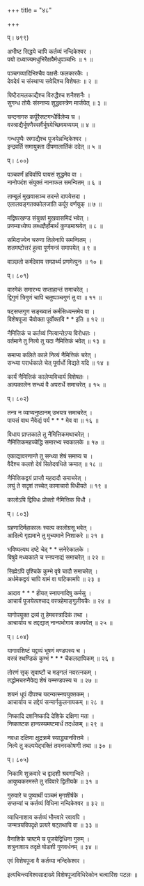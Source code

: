 +++
title = "४८"

+++
  
प्। ७९९)  
  
अभीष्ट सिद्धये चापि कर्तव्यं नन्दिकेश्वर ।  
पयो दध्याज्यमधुभिरैक्षवैर्मधुपञ्चभिः ॥ १ ॥  
  
पञ्चगव्यादिभिश्चैव वक्षसैः फलकारकैः ।  
देवदेवं च संस्थाप्य सवेदिश्च विशेषतः ॥ २ ॥  
  
पिष्टैरामलकाद्यैश्च विरुद्धैश्च शनैश्शनैः ।  
सुगन्ध तोयैः संस्नाप्य शुद्धवस्त्रेण मार्जयेत् ॥ ३ ॥  
  
चन्दनागरु कर्पूरैरष्टगन्धैर्विलेप्य च ।  
वस्त्राद्यैर्भूषणैस्सर्वैर्भूषयेच्छिवमव्ययम् ॥ ४ ॥  
  
गन्धपुष्पैः स्रगाद्यैश्च पूजयेन्नन्दिकेश्वर ।  
इन्द्रवर्ति समायुक्ता दीपमालार्तिकं ददेत् ॥ ५ ॥  
  
प्। ८००)  
  
पञ्चवर्णं हविर्वापि पायसं शुद्धमेव वा ।  
नानोपदंश संयुक्तं नानाफल समन्वितम् ॥ ६ ॥  
  
ताम्बूलं मुखवासञ्च तदन्ते दापयेत्तदा ।  
एलालवङ्गतक्कोलजाति कर्पूर वर्णयुक् ॥ ७ ॥  
  
मद्विषत्खण्ड संयुक्तं मुखवासमिदं भवेत् ।  
प्रणम्याध्येष्य लब्धज्ञैर्होमार्थं कुण्डमाश्रयेत् ॥ ८ ॥  
  
समिदाज्येन चरुणा तिलेनापि समन्वितम् ।  
शतमष्टोत्तरं हुत्वा पूर्णमन्त्रं समापयेत् ॥ ९ ॥  
  
वाञ्छतो कर्मदेवाय सम्प्रार्थ्य प्रणमेत्पुनः ॥ १० ॥  
  
प्। ८०१)  
  
वारमेकं समारभ्य सप्ताहान्तं समाचरेत् ।  
द्विगुणं त्रिगुणं चापि चतुष्पञ्चगुणं तु वा ॥ ११ ॥  
  
षट्सप्तगुण सङ्ख्यातं कर्मसिध्यन्तमेव वा ।  
विशेषपूजा चैवोक्ता पूर्वोक्तवि * * इति ॥ १२ ॥  
  
नैमित्तिकं च कर्तव्यं नित्यान्तेऽप्य विरोधतः ।  
वर्तमाने तु नित्ये तु यदा नैमित्तिकं भवेत् ॥ १३ ॥  
  
समाप्य कलिते काले नित्यं नैमित्तिकं चरेत् ।  
सन्ध्या परार्धकाले चेत् पूर्वार्धो विद्यते यदि ॥ १४ ॥  
  
कार्यं नैमित्तिकं कालेप्यविचार्य विशेषतः ।  
अल्पकालेन सन्ध्यं वै अपरार्धे समाचरेत् ॥ १५ ॥  
  
प्। ८०२)  
  
तन्त्र न व्याप्यनुष्ठानम् उभयत्र समाचरेत् ।  
पायसं वाथ नैवेद्यं पर्य * * * मेव वा ॥ १६ ॥  
  
विधाय प्राप्तकाले तु नैमित्तिकमथाचरेत् ।  
नैमित्तिकमहच्चेद्धि समारभ्य स्वकालके ॥ १७ ॥  
  
एकाद्यावरणान्ते तु सन्ध्या शेषं समाप्य च ।  
वैदैश्च कलशे देवं सितेदवधिते क्रमात् ॥ १८ ॥  
  
नैमित्तिकद्वयं प्राप्तौ महदादौ समाचरेत् ।  
लघुं ते सदृशं तच्चेत् कामाचारो विधीयते ॥ १९ ॥  
  
कालोऽपि द्विविधः प्रोक्तो नैमित्तिक विधौ ।  
  
प्। ८०३)  
  
ग्रहणादिर्महाकालः स्वल्प कालोग्रसू भवेत् ।  
आदित्ये गृह्यमाने तु मुच्यमाने निशाकरे ॥ २१ ॥  
  
भविष्यत्यथ दष्टे चेद् * * त्तनेरेकालके ।  
विषुवे मध्यकाले च स्नपनाद्यं समाचरेत् ॥ २२ ॥  
  
सिह्मेऽपि वृश्चिके कुम्भे वृषे चादौ समाचरेत् ।  
अर्धमेकद्वयं चापि यामं वा घटिकामपि ॥ २३ ॥  
  
आदाव * * * हीयत् स्नापनादिषु कर्मसु ।  
आचार्यं पूजयेत्पश्चाद् वस्त्रहेमाङ्गुलीयकैः ॥ २४ ॥  
  
यागोपयुक्त द्रव्यं तु हेमवस्त्रादिकं तथा ।  
आचार्याय च तद्दद्यात् नान्यभोगाय कल्पयेत् ॥ २५ ॥  
  
प्। ८०४)  
  
यागावशिष्टं यद्द्रव्यं भूषणं मण्डपस्य च ।  
वस्त्रं स्थण्डिकं कुम्भं * * * चैकलदायिकम् ॥ २६ ॥  
  
तोरणं सृक् सृवाष्टौ च मङ्गलं नवरत्नकम् ।  
तद्धोमचरुनैवेद्य शेषं यन्मण्डपस्य च ॥ २७ ॥  
  
शयनं धूपं दीपश्च यदन्यत्स्नपयुक्तकम् ।  
आचार्याय च तद्देयं सन्मार्गकुलनायकम् ॥ २८ ॥  
  
निष्कादि दशनिष्कादि देशिके दक्षिणा मता ।  
निष्काष्टक हान्यस्यमष्टमार्धं तदर्धकम् ॥ २९ ॥  
  
नवधा दक्षिणा क्षुद्रक्रमे स्याद्ध्यानवित्तमे ।  
नित्ये तु कल्पयेद्भक्तिं तमनस्कोषणी तथा ॥ ३० ॥  
  
प्। ८०५)  
  
निकामि शुक्रवारे च द्वादशी श्रवणान्विते ।  
आयुष्यकरमस्ते तु रविवारे द्वितीयके ॥ ३१ ॥  
  
गुरुवारे च पुष्यार्थी पञ्चमं मृगशीर्षके ।  
सप्तम्यां च कर्तव्यं विधिना नन्दिकेश्वर ॥ ३२ ॥  
  
व्याधिनाशाय कर्तव्यं भौमवारे रवावपि ।  
जन्मत्रयविपदृक्षे प्रत्यरे षट्तथापि वा ॥ ३३ ॥  
  
वैनाशिके चाष्टमे च पूजयेद्विधिना गुरुम् ।  
शत्रुनाशाय तदृक्षे षोडशी गुणवर्धनम् ॥ ३४ ॥  
  
एवं विशेषपूजा वै कर्तव्या नन्दिकेश्वर ।  
  
इत्यचिन्त्यविश्वसादाख्ये विशेषपूजाविधिरेकोन चत्वारिंशः पटलः ॥  
